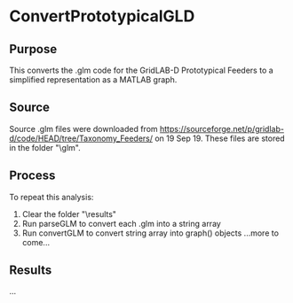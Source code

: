 # ConvertPrototypicalGLD
## Purpose
This converts the .glm code for the GridLAB-D Prototypical Feeders to a simplified representation as a MATLAB graph. 

## Source
Source .glm files were downloaded from  https://sourceforge.net/p/gridlab-d/code/HEAD/tree/Taxonomy_Feeders/ on 19 Sep 19. These files are stored in the folder "\glm".

## Process
To repeat this analysis:
1. Clear the folder "\results"
2. Run parseGLM to convert each .glm into a string array
3. Run convertGLM to convert string array into graph() objects
...more to come...


## Results
...